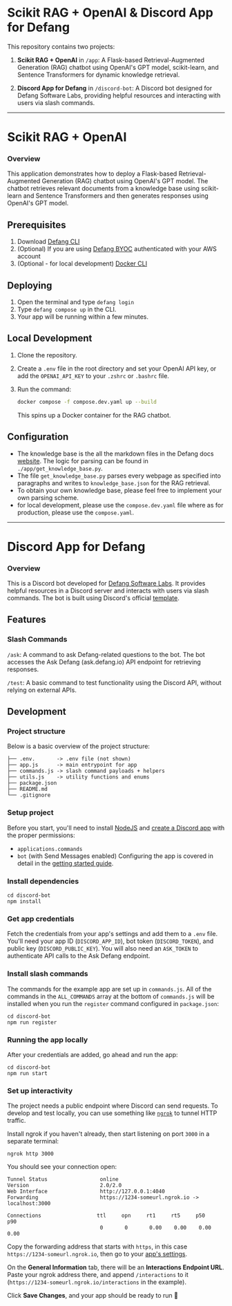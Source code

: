 # Scikit RAG + OpenAI & Discord App for Defang

This repository contains two projects:

1. **Scikit RAG + OpenAI** in `/app`: A Flask-based Retrieval-Augmented Generation (RAG) chatbot using OpenAI's GPT model, scikit-learn, and Sentence Transformers for dynamic knowledge retrieval.

2. **Discord App for Defang** in `/discord-bot`: A Discord bot designed for Defang Software Labs, providing helpful resources and interacting with users via slash commands.

---

# Scikit RAG + OpenAI

### Overview

This application demonstrates how to deploy a Flask-based Retrieval-Augmented Generation (RAG) chatbot using OpenAI's GPT model. The chatbot retrieves relevant documents from a knowledge base using scikit-learn and Sentence Transformers and then generates responses using OpenAI's GPT model.

## Prerequisites

1. Download [Defang CLI](https://github.com/DefangLabs/defang)
2. (Optional) If you are using [Defang BYOC](https://docs.aws.amazon.com/cli/latest/userguide/cli-chap-configure.html) authenticated with your AWS account
3. (Optional - for local development) [Docker CLI](https://docs.docker.com/engine/install/)

## Deploying

1. Open the terminal and type `defang login`
2. Type `defang compose up` in the CLI.
3. Your app will be running within a few minutes.

## Local Development

1. Clone the repository.
2. Create a `.env` file in the root directory and set your OpenAI API key, or add the `OPENAI_API_KEY` to your `.zshrc` or `.bashrc` file.
3. Run the command:

   ```bash
   docker compose -f compose.dev.yaml up --build
   ```

   This spins up a Docker container for the RAG chatbot.

## Configuration

- The knowledge base is the all the markdown files in the Defang docs [website](https://docs.defang.io/docs/intro). The logic for parsing can be found in `./app/get_knowledge_base.py`.
- The file `get_knowledge_base.py` parses every webpage as specified into paragraphs and writes to `knowledge_base.json` for the RAG retrieval.
- To obtain your own knowledge base, please feel free to implement your own parsing scheme.
- for local development, please use the `compose.dev.yaml` file where as for production, please use the `compose.yaml`.

---

# Discord App for Defang

### Overview

This is a Discord bot developed for [Defang Software Labs](https://github.com/DefangLabs). It provides helpful resources in a Discord server and interacts with users via slash commands. The bot is built using Discord's official [template](https://github.com/discord/discord-example-app).

## Features

### Slash Commands

`/ask`: A command to ask Defang-related questions to the bot. The bot accesses the Ask Defang (ask.defang.io) API endpoint for retrieving responses.

`/test`: A basic command to test functionality using the Discord API, without relying on external APIs.

## Development

### Project structure

Below is a basic overview of the project structure:

```
├── .env.       -> .env file (not shown)
├── app.js      -> main entrypoint for app
├── commands.js -> slash command payloads + helpers
├── utils.js    -> utility functions and enums
├── package.json
├── README.md
└── .gitignore
```

### Setup project

Before you start, you'll need to install [NodeJS](https://nodejs.org/en/download/) and [create a Discord app](https://discord.com/developers/applications) with the proper permissions:

- `applications.commands`
- `bot` (with Send Messages enabled)
  Configuring the app is covered in detail in the [getting started guide](https://discord.com/developers/docs/getting-started).

### Install dependencies

```
cd discord-bot
npm install
```

### Get app credentials

Fetch the credentials from your app's settings and add them to a `.env` file. You'll need your app ID (`DISCORD_APP_ID`), bot token (`DISCORD_TOKEN`), and public key (`DISCORD_PUBLIC_KEY`).
You will also need an `ASK_TOKEN` to authenticate API calls to the Ask Defang endpoint.

### Install slash commands

The commands for the example app are set up in `commands.js`. All of the commands in the `ALL_COMMANDS` array at the bottom of `commands.js` will be installed when you run the `register` command configured in `package.json`:

```
cd discord-bot
npm run register
```

### Running the app locally

After your credentials are added, go ahead and run the app:

```
cd discord-bot
npm run start
```

### Set up interactivity

The project needs a public endpoint where Discord can send requests. To develop and test locally, you can use something like [`ngrok`](https://ngrok.com/) to tunnel HTTP traffic.

Install ngrok if you haven't already, then start listening on port `3000` in a separate terminal:

```
ngrok http 3000
```

You should see your connection open:

```
Tunnel Status                 online
Version                       2.0/2.0
Web Interface                 http://127.0.0.1:4040
Forwarding                    https://1234-someurl.ngrok.io -> localhost:3000

Connections                  ttl     opn     rt1     rt5     p50     p90
                              0       0       0.00    0.00    0.00    0.00
```

Copy the forwarding address that starts with `https`, in this case `https://1234-someurl.ngrok.io`, then go to your [app's settings](https://discord.com/developers/applications).

On the **General Information** tab, there will be an **Interactions Endpoint URL**. Paste your ngrok address there, and append `/interactions` to it (`https://1234-someurl.ngrok.io/interactions` in the example).

Click **Save Changes**, and your app should be ready to run 🚀
